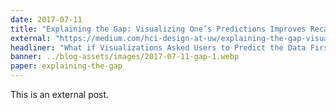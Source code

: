 ```yaml
---
date: 2017-07-11
title: "Explaining the Gap: Visualizing One’s Predictions Improves Recall and Comprehension of Data"
external: "https://medium.com/hci-design-at-uw/explaining-the-gap-visualizing-ones-predictions-improves-recall-and-comprehension-of-data-ec848d5861d9"
headliner: "What if Visualizations Asked Users to Predict the Data First?"
banner: ../blog-assets/images/2017-07-11-gap-1.webp
paper: explaining-the-gap
---
```


This is an external post.